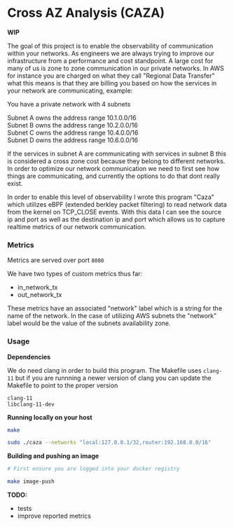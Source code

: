 # Cross AZ Analysis (CAZA)

**WIP**

The goal of this project is to enable the observability of communication within your networks. As engineers we are always trying to improve our infrastructure from a performance and cost standpoint. A large cost for many of us is zone to zone communication in our private networks. In AWS for instance you are charged on what they call "Regional Data Transfer" what this means is that they are billing you based on how the services in your network are communicating, example:

You have a private network with 4 subnets

Subnet A owns the address range 10.1.0.0/16  
Subnet B owns the address range 10.2.0.0/16  
Subnet C owns the address range 10.4.0.0/16  
Subnet D owns the address range 10.6.0.0/16  

If the services in subnet A are communicating with services in subnet B this is considered a cross zone cost because they belong to different networks. In order to optimize our network communication we need to first see how things are communicating, and currently the options to do that dont really exist.

In order to enable this level of observability I wrote this program "Caza" which utilizes eBPF (extended berkley packet filtering) to read network data from the kernel on TCP_CLOSE events. With this data I can see the source ip and port as well as the destination ip and port which allows us to capture realtime metrics of our network communication.

### Metrics

Metrics are served over port `8080`

We have two types of custom metrics thus far:

- in_network_tx
- out_network_tx

These metrics have an associated "network" label which is a string for the name of the network. In the case of utilizing AWS subnets the "network" label would be the value of the subnets availability zone.

### Usage

**Dependencies**

We do need clang in order to build this program. The Makefile uses `clang-11` but if you are runnning a newer version of clang you can update the Makefile to point to the proper version

`clang-11`  
`libclang-11-dev`  

**Running locally on your host**

```sh
make

sudo ./caza --networks "local:127.0.0.1/32,router:192.168.0.0/16"
```

**Building and pushing an image**

```sh
# First ensure you are logged into your docker registry

make image-push
```

**TODO:**

- tests
- improve reported metrics
